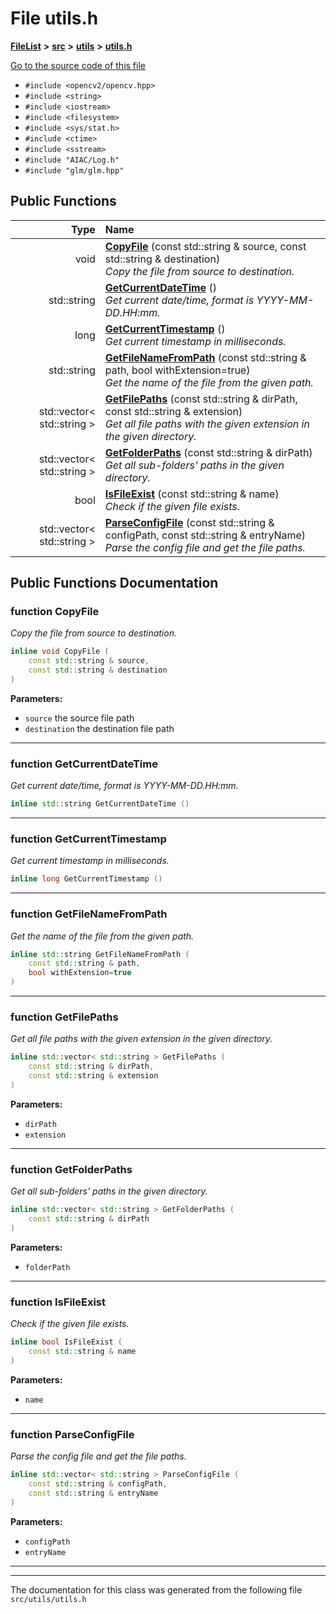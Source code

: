 

# File utils.h



[**FileList**](files.md) **>** [**src**](dir_68267d1309a1af8e8297ef4c3efbcdba.md) **>** [**utils**](dir_313caf1132e152dd9b58bea13a4052ca.md) **>** [**utils.h**](utils_8h.md)

[Go to the source code of this file](utils_8h_source.md)



* `#include <opencv2/opencv.hpp>`
* `#include <string>`
* `#include <iostream>`
* `#include <filesystem>`
* `#include <sys/stat.h>`
* `#include <ctime>`
* `#include <sstream>`
* `#include "AIAC/Log.h"`
* `#include "glm/glm.hpp"`





































## Public Functions

| Type | Name |
| ---: | :--- |
|  void | [**CopyFile**](#function-copyfile) (const std::string & source, const std::string & destination) <br>_Copy the file from source to destination._  |
|  std::string | [**GetCurrentDateTime**](#function-getcurrentdatetime) () <br>_Get current date/time, format is YYYY-MM-DD.HH:mm._  |
|  long | [**GetCurrentTimestamp**](#function-getcurrenttimestamp) () <br>_Get current timestamp in milliseconds._  |
|  std::string | [**GetFileNameFromPath**](#function-getfilenamefrompath) (const std::string & path, bool withExtension=true) <br>_Get the name of the file from the given path._  |
|  std::vector&lt; std::string &gt; | [**GetFilePaths**](#function-getfilepaths) (const std::string & dirPath, const std::string & extension) <br>_Get all file paths with the given extension in the given directory._  |
|  std::vector&lt; std::string &gt; | [**GetFolderPaths**](#function-getfolderpaths) (const std::string & dirPath) <br>_Get all sub-folders' paths in the given directory._  |
|  bool | [**IsFileExist**](#function-isfileexist) (const std::string & name) <br>_Check if the given file exists._  |
|  std::vector&lt; std::string &gt; | [**ParseConfigFile**](#function-parseconfigfile) (const std::string & configPath, const std::string & entryName) <br>_Parse the config file and get the file paths._  |




























## Public Functions Documentation




### function CopyFile 

_Copy the file from source to destination._ 
```C++
inline void CopyFile (
    const std::string & source,
    const std::string & destination
) 
```





**Parameters:**


* `source` the source file path 
* `destination` the destination file path 




        

<hr>



### function GetCurrentDateTime 

_Get current date/time, format is YYYY-MM-DD.HH:mm._ 
```C++
inline std::string GetCurrentDateTime () 
```




<hr>



### function GetCurrentTimestamp 

_Get current timestamp in milliseconds._ 
```C++
inline long GetCurrentTimestamp () 
```




<hr>



### function GetFileNameFromPath 

_Get the name of the file from the given path._ 
```C++
inline std::string GetFileNameFromPath (
    const std::string & path,
    bool withExtension=true
) 
```




<hr>



### function GetFilePaths 

_Get all file paths with the given extension in the given directory._ 
```C++
inline std::vector< std::string > GetFilePaths (
    const std::string & dirPath,
    const std::string & extension
) 
```





**Parameters:**


* `dirPath` 
* `extension` 




        

<hr>



### function GetFolderPaths 

_Get all sub-folders' paths in the given directory._ 
```C++
inline std::vector< std::string > GetFolderPaths (
    const std::string & dirPath
) 
```





**Parameters:**


* `folderPath` 




        

<hr>



### function IsFileExist 

_Check if the given file exists._ 
```C++
inline bool IsFileExist (
    const std::string & name
) 
```





**Parameters:**


* `name` 




        

<hr>



### function ParseConfigFile 

_Parse the config file and get the file paths._ 
```C++
inline std::vector< std::string > ParseConfigFile (
    const std::string & configPath,
    const std::string & entryName
) 
```





**Parameters:**


* `configPath` 
* `entryName` 




        

<hr>

------------------------------
The documentation for this class was generated from the following file `src/utils/utils.h`

